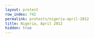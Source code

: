```yaml
---
layout: protest
row_index: 742
permalink: protests/nigeria-april-2012
title: Nigeria, April 2012
hidden: true
---
```


